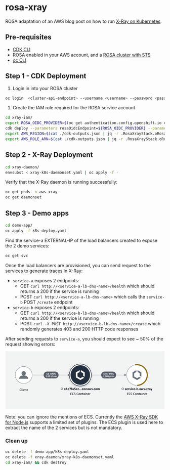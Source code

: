 # rosa-xray

ROSA adaptation of an AWS blog post on how to run [X-Ray on Kubernetes](https://aws.amazon.com/de/blogs/compute/application-tracing-on-kubernetes-with-aws-x-ray/).

## Pre-requisites

- [CDK CLI](https://docs.aws.amazon.com/cdk/v2/guide/getting_started.html#getting_started_install)
- ROSA enabled in your AWS account, and a [ROSA cluster with STS](https://docs.aws.amazon.com/ROSA/latest/userguide/getting-started-sts-auto.html)
- [oc CLI](https://docs.openshift.com/container-platform/4.8/cli_reference/openshift_cli/getting-started-cli.html)

## Step 1 - CDK Deployment

1. Login in into your ROSA cluster

```bash
oc login  <cluster-api-endpoint> --username <username> --password <password>`
```

1. Create the IAM role required for the ROSA service account

```bash
cd xray-iam/
export ROSA_OIDC_PROVIDER=$(oc get authentication.config.openshift.io cluster -o json | jq -r .spec.serviceAccountIssuer| sed -e "s/^https:\\/\\///")
cdk deploy --parameters rosaOidcEndpoint=${ROSA_OIDC_PROVIDER} --parameters rosaServiceAccount=xray-daemon --outputs-file ./cdk-outputs.json
export AWS_REGION=$(cat ./cdk-outputs.json | jq -r .RosaXrayStack.oRosaXrayAwsRegion)
export AWS_ROLE_ARN=$(cat ./cdk-outputs.json | jq -r .RosaXrayStack.oRosaXrayRoleArn)
```

## Step 2 - X-Ray Deployment

```bash
cd xray-daemon/
envsubst < xray-k8s-daemonset.yaml | oc apply -f -
```

Verify that the X-Ray daemon is running successfully:

```bash
oc get pods -n aws-xray
oc get daemonset
```

## Step 3 - Demo apps

```bash
cd demo-app/
oc apply -f k8s-deploy.yaml
```

Find the service-a EXTERNAL-IP of the load balancers created to expose the 2 demo services:

```bash
oc get svc
```

Once the load balancers are provisioned, you can send request to the services to generate traces in X-Ray:

- `service-a` exposes 2 endpoints:
  - GET `curl http://<service-a-lb-dns-name>/health` which should returns a 200 if the service is running
  - POST `curl http://<service-a-lb-dns-name>` which calls the `service-b` POST `/create` endpoint
- `service-b` exposes 2 endpoints:
  - GET `curl http://<service-b-lb-dns-name>/health` which should returns a 200 if the service is running
  - POST `curl -X POST http://<service-b-lb-dns-name>/create` which randomly generates 403 and 200 HTTP code responses

After sending requests to `service-a`, you should expect to see ~ 50% of the request showing errors:

![Distributed Tracing System – AWS X-Ray](../../../assets//xray.png)

Note: you can ignore the mentions of ECS. Currently the [AWS X-Ray SDK for Node.js](https://docs.aws.amazon.com/xray/latest/devguide/xray-sdk-nodejs.html) supports a limited set of plugins. The ECS plugin is used here to extract the name of the 2 services but is not mandatory.

### Clean up

```bash
oc delete -f demo-app/k8s-deploy.yaml
oc delete -f xray-daemon/xray-k8s-daemonset.yaml
cd xray-iam/ && cdk destroy
```
